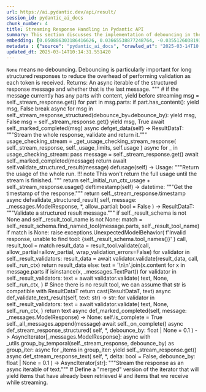 ```yaml
---
url: https://ai.pydantic.dev/api/result/
session_id: pydantic_ai_docs
chunk_number: 4
title: Streaming Response Handling in Pydantic API
summary: This section discusses the implementation of debouncing in the Pydantic API to efficiently handle long structured responses by reducing validation overhead. It explains how the response messages are streamed asynchronously, indicating whether each message is the last one, and includes a method to retrieve and validate the entire response.
embedding: [0.050886303186416626, 0.03665538877248764, -0.03551260381937027, -0.008975179865956306, 0.0092500951141119, 0.021022943779826164, -0.015556978061795235, 0.008996741846203804, 0.004355522338300943, 0.026995614171028137, 0.016678201034665108, 0.01440341118723154, -0.006700389087200165, -0.03866065293550491, 0.011729723773896694, 0.02891463227570057, 0.00881885550916195, 0.03631039708852768, 0.015050270594656467, 0.04993757605552673, 0.0352754220366478, -0.011438637040555477, -0.00711545767262578, -0.016688982024788857, 0.021659022197127342, 0.013239063322544098, -0.02386912703514099, 0.08792980760335922, -0.033981699496507645, -0.03240767493844032, -0.044978316873311996, -0.018381599336862564, 0.0013482983922585845, -0.027275921776890755, 0.034693244844675064, -0.008619406260550022, -0.012753918766975403, 0.052395641803741455, 0.012883290648460388, -0.03473636880517006, 0.030467096716165543, -0.04148527607321739, -0.023567257449030876, 0.000423827936174348, 0.008096528239548206, 0.024214118719100952, 0.024257242679595947, 0.008867369964718819, 0.05472433939576149, 0.04390021786093712, -0.0326017327606678, 0.0013098911149427295, 0.012969538569450378, 0.01405841950327158, -0.02768559940159321, -0.046660151332616806, -0.058389876037836075, 0.02264009229838848, -0.005304250400513411, -0.06468597799539566, 0.0026103488635271788, 0.002460762392729521, -0.028612764552235603, -0.021475745365023613, -0.004115645308047533, -0.0066680461168289185, -0.02105528675019741, 0.02071029506623745, -0.008635577745735645, 0.011880657635629177, -0.005328507628291845, -0.006209854036569595, -0.054249975830316544, -0.0004009183030575514, -0.018985334783792496, -0.004269274417310953, 0.04553892835974693, -0.012840166687965393, -0.004414818249642849, -0.04042873531579971, -0.01840316131711006, -0.025766581296920776, -0.05179190635681152, -0.015578540042042732, -0.01515808142721653, 0.001094271196052432, -0.03251548483967781, 0.0007250219932757318, -0.0072448295541107655, 0.002730287378653884, -0.022618530318140984, 0.02803059108555317, -0.035728223621845245, 0.025874391198158264, 0.036353521049022675, -0.027901219204068184, 0.0021791087929159403, -0.037755049765110016, 0.00504820141941309, -0.026930928230285645, 0.0660659447312355, 0.011557227931916714, -0.07413013279438019, 0.0024176384322345257, 0.03120020404458046, 0.015718692913651466, 0.00533389812335372, 0.020031090825796127, -0.048945724964141846, -0.05593181028962135, -0.008711044676601887, 0.047565754503011703, 0.037755049765110016, -0.021119972690939903, -0.005347374361008406, -0.021885422989726067, -0.02837558276951313, -0.01666742004454136, 0.014802307821810246, 0.028354020789265633, 0.0030591078102588654, 0.03553416579961777, -0.02803059108555317, 0.015891188755631447, -0.024127870798110962, -0.022187290713191032, 0.012204088270664215, -0.061365433037281036, -0.04036404937505722, -0.0011313308496028185, 0.06593657284975052, -0.008242071606218815, -0.0005120973219163716, -0.037043504416942596, -0.030596468597650528, 0.007056162226945162, -0.04709139093756676, 0.03076896443963051, -0.04211057350039482, 0.020074214786291122, -0.04976508021354675, -0.04752263054251671, 0.02345944754779339, 0.00630149245262146, 0.013109691441059113, 0.011621913872659206, -0.032472360879182816, -0.004282750654965639, -0.03531854599714279, 0.0021049894858151674, 0.01330374926328659, 0.023481009528040886, -0.0361379012465477, 0.040493421256542206, 0.01737896539270878, -0.00471129547804594, -0.009287828579545021, 0.015255110338330269, 0.012301117181777954, -0.033722955733537674, -0.03311922028660774, -0.002433809917420149, -0.012840166687965393, 0.004821800626814365, -0.013637960888445377, -0.027793409302830696, -0.0011515452060848475, -0.031954873353242874, 0.00019725854508578777, -0.002420333679765463, 0.04001905769109726, 0.016947725787758827, -0.02395537495613098, 0.019060801714658737, -0.014802307821810246, -0.04176558181643486, -0.08439364284276962, -0.025249093770980835, -0.002296352293342352, -0.0722326785326004, -0.032041121274232864, -0.028246210888028145, -0.04804012179374695, -0.04627203568816185, -0.026866242289543152, -0.007088505197316408, 0.030898336321115494, 0.02264009229838848, -0.008781122043728828, 0.02052701637148857, -0.054594967514276505, 0.06158105283975601, 0.0008180080913007259, -0.009541181847453117, -0.055198702961206436, -0.007530525792390108, 0.03189018741250038, 0.0224675964564085, 0.005312336143106222, 0.04213213548064232, 0.03848815709352493, 0.026413440704345703, 0.02395537495613098, -0.050023823976516724, 0.03482261672616005, -0.0255725234746933, -0.023286951705813408, 0.02503347396850586, -0.0608048215508461, -0.02803059108555317, -0.003406794974580407, -0.0007890341803431511, 0.014133886434137821, -0.020289834588766098, -0.011002006940543652, -0.011546446941792965, -0.0413990281522274, -0.0068998378701508045, 0.01771317794919014, 0.019179392606019974, 0.011028959415853024, 0.06313351541757584, 0.052309393882751465, 0.01878049597144127, -0.030639592558145523, 0.038466595113277435, -0.028699012473225594, -0.01655961014330387, -0.031847063452005386, 0.0018368122400715947, 0.006242197006940842, -0.034951988607645035, -0.008840417489409447, -0.009417200461030006, 0.006376959383487701, -0.06028733029961586, 0.0008415915071964264, -0.006937571335583925, 0.016688982024788857, -0.0387684628367424, -0.034412939101457596, -0.01639789529144764, -0.002689858665689826, 0.030790526419878006, -0.009120723232626915, -0.01216096431016922, -0.008403786458075047, -0.03973875194787979, 0.021917765960097313, 0.056708041578531265, 0.02660749852657318, -0.08823167532682419, 0.0008698916644789279, -0.011966906487941742, -0.03570666164159775, -0.03357202187180519, 0.004255798179656267, 0.0068028089590370655, -0.02449442446231842, 0.015114957466721535, 0.036073215305805206, 0.048341989517211914, -0.04752263054251671, 0.062271036207675934, 0.0003968754317611456, -0.015319796279072762, 0.038811586797237396, -0.046832647174596786, 0.039436884224414825, -0.003932368475943804, 0.0006074417615309358, 0.006959133315831423, 0.021637460216879845, -0.007859346456825733, -0.035555727779865265, 0.04245556518435478, 0.01825222745537758, -0.05174878239631653, 0.027426855638623238, -0.04118340462446213, 0.026197820901870728, 0.010937320999801159, 0.006797418463975191, 0.01649492420256138, -0.0326017327606678, -0.0009467062773182988, 0.025680333375930786, -0.035555727779865265, 0.02061326429247856, 0.02803059108555317, 0.04536643251776695, 0.018661905080080032, -0.011621913872659206, -0.056276801973581314, 0.024559110403060913, -0.037151314318180084, 0.035189174115657806, 0.020408425480127335, -0.021702146157622337, -0.026370316743850708, -0.034585434943437576, -0.0171849075704813, 0.003724834183230996, 0.012441270053386688, 0.02061326429247856, 0.02723279781639576, -0.029151814058423042, -0.0017492166953161359, 0.0023340857587754726, 0.0032962895929813385, 0.031157080084085464, 0.06330601125955582, -0.04873010516166687, 0.014424973167479038, -0.024020060896873474, -0.022101042792201042, 0.042865242809057236, -0.016613515093922615, 0.04635828360915184, -0.04644453153014183, 0.01717412658035755, 0.0038730730302631855, 0.0018529837252572179, 0.01053303387016058, 0.026219382882118225, 0.005541432183235884, -0.02714654989540577, -0.0018098597647622228, -0.018306132405996323, 0.004789457656443119, -0.031092394143342972, -0.04510768875479698, 0.002602263120934367, 0.0020281749311834574, -0.011034349910914898, -0.01551385410130024, -0.04288680478930473, -0.013422340154647827, 0.03305453434586525, 0.07175831496715546, 0.008791903033852577, 0.012322679162025452, -0.025400027632713318, -0.00841995794326067, -0.03268798068165779, 0.016106808558106422, 0.016699763014912605, 0.00770841259509325, -0.04191651567816734, 0.00762216467410326, 0.035986967384815216, 0.017670053988695145, 0.00018816208466887474, -0.017853330820798874, 0.03005741722881794, 0.0022114519961178303, -0.012495175004005432, 0.029583053663372993, 0.010867244563996792, -0.021615898236632347, -0.041204966604709625, -0.030704278498888016, 0.004943086765706539, 0.009886173531413078, -0.0017802120419219136, 0.04073060303926468, -0.05623367801308632, -0.0012236430775374174, -0.0432102344930172, -0.0033825377468019724, 0.08115933835506439, 0.016613515093922615, 0.04131277650594711, -0.009147675707936287, -0.02934587188065052, -0.0024392004124820232, 0.007331077475100756, 0.0370003804564476, 0.028504954650998116, 0.02820308692753315, -0.006150558590888977, 0.026046887040138245, -0.015125738456845284, -0.025356903672218323, -0.010026326403021812, 0.06179667264223099, -0.03339952602982521, 0.010921149514615536, 0.01414466742426157, 0.003665538737550378, 0.008985960856080055, -0.015729473903775215, 0.0003901373129338026, 0.03605165332555771, 0.03859596699476242, 0.025615647435188293, -0.022898836061358452, 0.018273789435625076, 0.05140379071235657, -0.028418706730008125, 0.08184932172298431, 0.037043504416942596, -0.00868948269635439, 0.03816472738981247, 0.002773411339148879, 0.03950157016515732, 0.039889685809612274, -0.016721324995160103, 0.025011911988258362, -0.0013543626992031932, 0.023481009528040886, -0.009648991748690605, 0.006932180840522051, -0.037668801844120026, -0.027168111875653267, 0.0045468853786587715, -0.015265891328454018, 0.03249392285943031, 0.01569713093340397, 0.06999023258686066, -0.02309289388358593, -0.0679202750325203, -0.01243048906326294, -0.0038434253074228764, 0.026995614171028137, 0.06550533324480057, 0.04618578776717186, -0.061667300760746, -0.006506331264972687, -0.011363170109689236, -0.03322703018784523, -0.0277502853423357, 0.037884421646595, -0.012096278369426727, -0.004433684982359409, 0.028354020789265633, -0.01842472329735756, -0.03232142701745033, -0.029022442176938057, -0.03762567788362503, 0.039803437888622284, 0.0009453586535528302, -0.03745318204164505, 0.02380443923175335, -0.05515557900071144, 0.03801379352807999, -0.011082864366471767, 0.008479253388941288, 0.030380848795175552, -0.02292039804160595, 0.012214869260787964, 0.008452300913631916, -0.006075091660022736, -0.05153316259384155, -0.015535416081547737, -0.012505955994129181, 0.052223145961761475, 0.005177573766559362, 0.06360787898302078, -0.06563470512628555, -0.012279555201530457, -0.023373199626803398, -0.032752666622400284, 0.013282187283039093, -0.05386185646057129, -0.037065066397190094, 0.009821487590670586, 0.018187541514635086, -0.0002526796015445143, 0.048945724964141846, 0.02343788556754589, 0.013325311243534088, -0.025270655751228333, 0.03939376026391983, 0.005463270004838705, -0.022014794871211052, 0.04476269707083702, 0.012020811438560486, 0.008010280318558216, 0.006096653640270233, -0.007649117149412632, -0.028440268710255623, -0.06123606115579605, 0.0035792908165603876, -0.02203635685145855, -0.005536041688174009, 0.010732482187449932, -0.07365576922893524, -0.025335341691970825, -0.01806895062327385, 0.015707911923527718, 0.02565877139568329, -0.014543564058840275, -0.007239439059048891, 0.0017276547150686383, -0.01666742004454136, -0.04873010516166687, -0.0077946605160832405, 0.058734867721796036, -0.01198846846818924, -0.029949607327580452, -0.006716560572385788, 0.0008564154268242419, 0.027513103559613228, 0.03426200523972511, -0.011050521396100521, 0.000956139643676579, -0.01620383746922016, 0.010020935907959938, 0.029561491683125496, 0.0001762019091984257, -0.015707911923527718, 0.027469979599118233, 0.01939501240849495, -0.007584431208670139, 0.00819894764572382, -0.00889432244002819, -0.016990849748253822, -0.027103425934910774, 0.01956750825047493, -0.008091137744486332, -0.026370316743850708, 0.04280055686831474, -0.00934712402522564, -0.0326017327606678, -0.006145168095827103, 0.0012916980776935816, 0.013282187283039093, 0.02272634021937847, 0.046487655490636826, 0.05153316259384155, 0.018823619931936264, 0.006075091660022736, 0.012150183320045471, 0.007525135297328234, -0.03120020404458046, 0.0009231228032149374, 0.013163596391677856, -0.011568008922040462, 0.003069888800382614, -0.011535665951669216, 0.005703147035092115, -0.024084746837615967, -0.027362169697880745, 0.005282688420265913, 0.008155823685228825, 0.01441419217735529, -0.023157579824328423, -0.003164222463965416, -0.004468723200261593, -0.003932368475943804, -0.02079654298722744, 0.028957756236195564, -0.025141283869743347, -0.018791276961565018, 0.024817854166030884, -0.019847813993692398, -0.021044505760073662, 0.0054551842622458935, -0.008188166655600071, -0.0015497682616114616, -0.024472862482070923, 0.022273538634181023, 0.011740504764020443, -0.048255741596221924, 0.03208424523472786, 0.036526016891002655, 0.022769464179873466, -0.002827316289767623, 0.03674163669347763, 0.0207210760563612, -0.02184229902923107, -0.006274539977312088, -0.015147300437092781, -0.013077348470687866, -0.01781020686030388, 0.010813339613378048, -0.021993232890963554, -0.06330601125955582, 0.04506456479430199, -0.006037358194589615, -0.05481058731675148, -6.0516766097862273e-05, -0.0006269823061302304, -0.0030887555330991745, 0.02591751515865326, 0.010818730108439922, 0.01778864488005638, -0.007358029950410128, -0.01655961014330387, 0.03223517909646034, 0.01524432934820652, -0.003654757747426629, 0.02238134853541851, -0.03991124778985977, -0.004808324389159679, -0.004819105379283428, -0.016850696876645088, -0.03296828642487526, 0.022144166752696037, 0.043123986572027206, 0.014090762473642826, -0.02580970525741577, 0.020408425480127335, -0.009460324421525002, 0.008279805071651936, 0.016246961429715157, -0.01141707506030798, -0.03859596699476242, 0.0058432999067008495, 0.010748653672635555, -0.0004605506837833673, -0.0013429078971967101, -0.022769464179873466, -0.0026373013388365507, 0.01584806479513645, -0.033270154148340225, 0.042520251125097275, 0.013098910450935364, -0.006479378789663315, 0.012883290648460388, 0.015901969745755196, 0.022963522002100945, -0.0005259104655124247, 0.01550307311117649, -0.010225774720311165, -0.026564374566078186, 0.009082989767193794, -0.025529399514198303, 0.01584806479513645, -0.009099161252379417, 0.02703873999416828, 0.021896203979849815, 0.026478126645088196, -0.026650622487068176, -0.025486275553703308, 0.03240767493844032, 0.01831691339612007, -0.05330124497413635, 0.005713928025215864, 0.021012162789702415, 0.06106356531381607, 0.02354569546878338, 0.03120020404458046, -0.0031157080084085464, -0.03268798068165779, -0.025874391198158264, 0.005449793767184019, 0.0025941773783415556, 0.0024958006106317043, 0.022338224574923515, -0.03747474402189255, 0.03624571114778519, -0.0041776360012590885, 0.011568008922040462, -0.02617625892162323, -0.03298984840512276, 0.0038326443172991276, 0.004242321942001581, -0.0027626303490251303, 0.01123379822820425, 0.003204651176929474, -0.039609380066394806, 0.02281258814036846, -0.04873010516166687, 0.0176161490380764, 0.01568634994328022, -0.003406794974580407, 0.03674163669347763, 0.019621413201093674, 0.007525135297328234, 0.003094146028161049, 0.05338749289512634, -0.0277718473225832, 0.017335841432213783, 0.008932055905461311, -0.0012532908003777266, -0.02563720941543579, -0.003121098503470421, 0.04532330855727196, -0.010279679670929909, 0.015007146634161472, -0.031415823847055435, -0.023847563192248344, 0.012991100549697876, -0.04506456479430199, 0.028181524947285652, 0.0038434253074228764, 0.0026979444082826376, 0.044288333505392075, 0.011028959415853024, -0.042434003204107285, 0.0009723111288622022, -0.004083302337676287, 0.0215835552662611, 0.021033724769949913, -0.005069763399660587, 0.031868625432252884, 0.015125738456845284, -0.006269149482250214, -0.011179893277585506, -0.02723279781639576, -0.001729002338834107, 0.019632194191217422, 0.009012913331389427, 0.009713677689433098, -0.014295601285994053, 0.006139777600765228, 0.008603234775364399, -0.004972734488546848, -0.021119972690939903, -0.005223392974585295, 0.023243827745318413, 0.014543564058840275, -0.026456564664840698, -0.04101090878248215, -0.011945344507694244, 0.006867494899779558, 0.0043016173876821995, -0.019351888447999954, 0.019157830625772476, -0.0001381315232720226, -0.02149730734527111, 0.01710944063961506, 0.023502571508288383, -0.03402482345700264, 0.029281185939908028, 0.0224675964564085, 0.019459698349237442, 0.037043504416942596, -0.008651749230921268, 0.011665037833154202, 0.0038434253074228764, -0.028849946334958076, -0.030273038893938065, -0.017831768840551376, -0.01814441755414009, 0.004180331248790026, -0.003231603652238846, -0.0015713302418589592, -0.03904876857995987, -0.026370316743850708, 0.004147988278418779, 0.01737896539270878, 0.006058920174837112, -0.0317176915705204, -0.02369662933051586, 0.03320546820759773, -0.018478628247976303, 0.0028785259928554296, -0.011945344507694244, 0.004633133299648762, -0.02600376307964325, 0.01912548765540123, 0.027642475441098213, -0.0014325248776003718, 0.03022991493344307, -0.009616648778319359, -0.052740633487701416, 0.004439075477421284, -0.031157080084085464, -0.003134574741125107, -0.04735013470053673, 0.02414943277835846, -0.0003685753035824746, 0.007363420445472002, -0.01947047933936119, 0.04081685096025467, 0.006748903542757034, -0.023071331903338432, -0.008732606656849384, -0.008667920716106892, 0.012387365102767944, 0.03493042662739754, 0.051878154277801514, -0.013594836927950382, 0.0018637647153809667, 0.01859721913933754, 0.009659772738814354, -0.014371068216860294, 0.015621664002537727, 0.013497807085514069, 0.008382224477827549, -0.004077911842614412, 0.014575907029211521, 0.021206220611929893, -0.01008562184870243, 0.024515986442565918, 0.03866065293550491, -0.017907235771417618, -0.0021588944364339113, -0.010646234266459942, -0.01351936999708414, 0.0007836436852812767, 0.006727341562509537, -0.05403435230255127, -0.007584431208670139, -0.08840417116880417, 0.0030456315726041794, 0.018888305872678757, -0.011266141198575497, 0.005972672253847122, -0.012225650250911713, -0.005503698717802763, 0.024710044264793396, -0.0048514483496546745, 0.0017936882795765996, 0.011686599813401699, 0.0002808112767525017, -0.0012876552063971758, -0.05192127823829651, 0.03208424523472786, 0.02017124369740486, 0.006290711462497711, -0.03842347115278244, 0.023933812975883484, -0.05261126160621643, 0.010867244563996792, -0.014101543463766575, -0.05808800831437111, 0.0207210760563612, -0.007530525792390108, -0.03488730266690254, 0.02053779736161232, -0.03654757887125015, 0.028224648907780647, -0.02660749852657318, -0.02326538972556591, 0.018392380326986313, 0.023136017844080925, -0.01524432934820652, -0.03156675770878792, 0.023373199626803398, 0.0013961390359327197, 0.008425348438322544, 0.00621524453163147, -0.023071331903338432, 0.011805190704762936, -0.011665037833154202, -0.014392630197107792, -0.01710944063961506, 0.035728223621845245, -0.0008638273575343192, -0.03631039708852768, -0.009907735511660576, -0.028526516631245613, 0.01965375617146492, -0.012505955994129181, -0.041118718683719635, -0.039350636303424835, 0.0011758024338632822, 0.05498308315873146, 0.0476088784635067, -0.035641975700855255, -0.020031090825796127, -0.0022370568476617336, 0.02820308692753315, -0.0044768089428544044, 0.018457066267728806, 0.03329171612858772, -0.01920095458626747, 0.030165227130055428, -0.010915759019553661, 0.00951961986720562, 0.011999249458312988, -0.005328507628291845, -0.006700389087200165, 0.046142663806676865, 0.014220134355127811, -0.00947110541164875, -0.013034224510192871, 0.007390372920781374, 0.017918016761541367, 0.016818353906273842, 0.020591702312231064, -0.03827253729104996, 0.028979318216443062, -0.0012782218400388956, -0.0005707190139219165, 0.015707911923527718, 0.005201830994337797, -0.015233548358082771, 0.0074388873763382435, -0.0030887555330991745, -0.008845807984471321, 0.023286951705813408, 0.04506456479430199, 0.026133134961128235, 0.023200703784823418, 0.002540272194892168, -0.0010430613765493035, -0.04700514301657677, -0.02925962395966053, 0.028763698413968086, -0.040234677493572235, 0.01735740341246128, -0.02019280567765236, 0.029841797426342964, 0.024882540106773376, 0.005509089212864637, -0.0034687856677919626, -0.004239626694470644, 0.0006411323556676507, -0.024084746837615967, 0.013142034411430359, 0.0036493672523647547, 0.01441419217735529, -0.00323699414730072, -0.001229707384482026, 0.03633195906877518, 0.03120020404458046, -0.008414567448198795, -0.0027626303490251303, 0.06632468849420547, -0.0440942756831646, -0.0035253858659416437, 0.020225148648023605, -0.03419731929898262, 0.02891463227570057, -0.02317914180457592, -0.028159962967038155, -0.005223392974585295, 0.020117338746786118, -0.013767332769930363, -0.017519120126962662, 0.0026251727249473333, -0.021346373483538628, -0.0011124641168862581, 0.021195439621806145, -0.0069267903454601765, 0.013163596391677856, -0.008436129428446293, -0.008048013783991337, -0.011665037833154202, -0.010290460661053658, -0.034865740686655045, -0.0414421521127224, 0.0022640093229711056, -0.012980319559574127, 0.038294099271297455, -0.01268923282623291, -0.04288680478930473, -0.027620913460850716, 0.001256659859791398, 0.03219205513596535, -0.028052153065800667, 0.0027545446064323187, 0.03367983177304268, -0.022316662594676018, 0.005589946638792753, -0.00013434131687972695, -0.0033771470189094543, -0.0036197195295244455, -0.03756099194288254, -0.0034822619054466486, -0.0007101981318555772, -0.0029324309434741735, 0.0009318823576904833, 0.027814971283078194, -0.0072178770788013935, -0.007234048563987017, 0.0028785259928554296, -0.04661702737212181, -0.03197643533349037, -0.00982687808573246, -0.04601329192519188, 0.053646236658096313, -0.04812636971473694, 0.004703209735453129, 0.012010030448436737, -0.002633258467540145, -0.0006084524793550372, 0.020483892410993576, 0.015977436676621437, 0.007034600246697664, 0.00289739272557199, 0.04946321249008179, 0.010915759019553661, 0.04213213548064232, 0.009530400857329369, 0.020214367657899857, 0.015589321032166481, -0.009454933926463127, -0.019696880131959915, 0.03691413253545761, -0.038380347192287445, -0.003191174939274788, 0.01728193648159504, 0.040407173335552216, -0.016451800242066383, 0.02574501931667328, -0.028095277026295662, 0.02492566406726837, 0.025766581296920776, -0.0012303811963647604, -0.027879657223820686, 0.02229510061442852, 0.010489909909665585, 0.046573903411626816, 0.027814971283078194, -0.024710044264793396, 0.010409052483737469, 0.024731606245040894, -0.0025685722939670086, 0.0027949733193963766, -0.045797672122716904, 0.0038488158024847507, -0.020128119736909866, 0.024429738521575928, 0.015309015288949013, 0.007180143613368273, -0.017141783609986305, -0.012010030448436737, 0.012829385697841644, -0.024127870798110962, -0.017864111810922623, -0.013778113760054111, -0.01957828924059868, 0.005557603668421507, -0.028957756236195564, 0.043404292315244675, -0.02768559940159321, 0.005094020627439022, 0.004018616396933794, 0.031243328005075455, 0.03907033056020737, -0.007525135297328234, 0.020397644490003586, -0.010538424365222454, -0.03911345452070236, 0.014964022673666477, 0.030790526419878006, -0.036784760653972626, -0.011492541991174221, 0.022101042792201042, 0.018047388643026352, 0.010452176444232464, -0.009508838877081871, 0.05235251784324646, -0.026025325059890747, -0.0476088784635067, 0.021260125562548637, 0.008306757546961308, 0.01441419217735529, 0.0010430613765493035, -0.005751661490648985, 0.024365052580833435, -0.009352514520287514, 0.04025623947381973, -0.015837283805012703, 0.037841297686100006, 0.02027905359864235, -0.03764723986387253, -0.02096903882920742, 0.016688982024788857, 0.00022202114632818848, 0.024214118719100952, 0.005398584064096212, 0.024343490600585938, -0.015621664002537727, 0.020289834588766098, 0.0007337815477512777, -0.021809956058859825, -0.022963522002100945, 0.0034283569548279047, 0.0022114519961178303, 0.0037032722029834986, -0.048341989517211914, -0.017400527372956276, 0.0014648678479716182, 0.03805691748857498, -0.0016508400440216064, -0.003301680088043213, -0.009142285212874413, -0.029130252078175545, 0.015082613565027714, 0.011050521396100521, -0.02257540635764599, -0.013540931977331638, -0.0334857739508152, -0.02757778950035572, 0.004789457656443119, -0.04025623947381973, 0.01876971498131752, -0.040493421256542206, 0.0039835781790316105, 0.005161401815712452, 0.012031592428684235, -0.0036305005196481943, -0.019157830625772476, -0.008366052992641926, -0.008775731548666954, -0.012624546885490417, 0.05588868632912636, -0.007778489030897617, 0.020332958549261093, 0.020117338746786118, -0.07115457952022552, 0.007492792326956987, 0.02908712811768055, -0.008312148042023182, 0.005681585054844618, 0.011708161793649197, -0.003951235208660364, -0.018931429833173752, -0.020031090825796127, -0.020570140331983566, -0.040946222841739655, -0.01700163073837757, 0.04532330855727196, 0.024170994758605957, 0.0033852329943329096, 0.02184229902923107, 0.042089011520147324, -0.017432870343327522, 0.00012878236884716898, 0.01788567379117012, -0.021432621404528618, 0.022014794871211052, 0.013573274947702885, 0.01533057726919651, 0.01370264682918787, -0.020397644490003586, -0.006684217602014542, -0.009088380262255669, -0.00040462426841259, 0.01030663214623928, 0.0053177266381680965, -0.00702920975163579, 0.03316234424710274, 0.024084746837615967, -0.025680333375930786, -0.023416323587298393, -0.03219205513596535, -0.016904601827263832, -0.009972421452403069, -0.03387388959527016, -0.017411308363080025, -0.038811586797237396, 0.007126238662749529, 0.0010787734063342214, 0.006064310669898987, 0.013605617918074131, 0.027103425934910774, 0.02723279781639576, 0.01885596290230751, 0.0023987716995179653, 0.04202432557940483, -0.0012829385232180357, 0.04105403274297714, 0.014726840890944004, 0.004738247953355312, -0.03288203850388527, -0.005681585054844618, -0.004363608080893755, 0.013174377381801605, 0.011481761001050472, 0.006290711462497711, 0.01348702609539032, -0.01709865964949131, 0.030898336321115494, 0.03357202187180519, 0.01004788838326931, 0.026154696941375732, 0.0458407960832119, 0.003379842499271035, 0.022769464179873466, 0.019545946270227432, 0.03850971907377243, 0.014511221088469028, -0.012171745300292969, -0.023675067350268364, 0.012214869260787964, 0.0006424799794331193, -0.005449793767184019, 0.06744591146707535, 0.03385232761502266, 0.0017802120419219136, -0.0055252606980502605, -0.035814471542835236, -0.025529399514198303, -0.019847813993692398, -0.016365552321076393, -0.017659272998571396, -0.04150683805346489, 0.00323699414730072, 0.026025325059890747, 0.008452300913631916, 0.009082989767193794, -0.02326538972556591, 0.01701241172850132, -0.00934712402522564, 0.015104175545275211, 0.013066567480564117, -0.025507837533950806, 0.014888555742800236, -0.001932493643835187, 0.015104175545275211, 0.01177284773439169, 0.008748779073357582, -0.02274790219962597, 0.01841394230723381, -0.00955735333263874, 0.02089357189834118, 0.039523132145404816, -0.012700013816356659, 0.0011360475327819586, 0.01939501240849495, -0.004713990725576878, 0.0076706791296601295, 0.019179392606019974, 0.0067381225526332855, -0.05541432276368141, 0.003290899097919464, -0.002406857442110777, -0.015050270594656467, 0.0176161490380764, 0.003652062499895692, 0.00542014604434371, -0.03294672444462776, -0.02837558276951313, -0.015589321032166481, 0.006306882947683334, 0.0019432746339589357, -0.003980882931500673, 0.044547077268362045, 0.03430512920022011, 0.008091137744486332, -0.004873010329902172, -0.036957256495952606, 0.006409302353858948, -0.016893820837140083, 0.026284068822860718, 0.01965375617146492, -0.03245079889893532, 0.013174377381801605, -0.015718692913651466, 0.02574501931667328, 0.025184407830238342, 0.010004764422774315, -0.013918266631662846, 0.009018303826451302, 0.01022038422524929, 0.002635953715071082, -0.021745270118117332, -0.009325562044978142, -0.0027222016360610723, 0.009896954521536827, 0.04161464795470238, 0.02986335940659046, 0.01957828924059868, -0.025594085454940796, -0.015114957466721535, -0.013454683125019073, -0.015632444992661476, -0.004738247953355312, 0.039091892540454865, 0.003231603652238846, -0.013325311243534088, -0.03100614622235298, -0.014985584653913975, -0.001521468162536621, -0.00588103337213397, 0.014166229404509068, 0.02483941614627838, -0.00227883318439126, -0.02503347396850586, 0.006953742820769548, 0.001505296677350998, 0.027620913460850716, -0.00022505329980049282, -0.014392630197107792, -0.0071478006429970264, -0.02908712811768055, -0.004121035803109407, -0.020235929638147354, -0.033722955733537674, 0.002363733481615782, 0.031502071768045425, 0.019006896764039993, -0.002117118099704385, -0.0502394437789917, -0.000784317497164011, -0.02292039804160595, -0.020667169243097305, 0.0017626929329708219, 0.006010405719280243, 0.013907485641539097, 0.018748153001070023, -0.04122652858495712, -0.009622039273381233, 0.017519120126962662, 0.04004061967134476, -0.027275921776890755, -0.01902845874428749, 0.0295183677226305, 0.02880682237446308, -0.02106606774032116, -0.005519870202988386, -0.0079294228926301, -0.011578789912164211, 0.021615898236632347, -0.001421743887476623, -0.005740880500525236, -0.03156675770878792, -0.012150183320045471, 0.020731857046484947, -0.008037232793867588, -0.007579040713608265, -0.027081863954663277, -0.0037787393666803837, 0.029992731288075447, 0.030510220676660538, 0.015114957466721535, 0.03753942996263504, 0.03549104183912277, 0.04786762595176697, -0.01939501240849495, -0.004994296468794346, 0.0035065191332250834, 0.05049818754196167, 0.008004889823496342, 0.021648241207003593, 0.00015767206787131727, -0.016602734103798866, 0.009535791352391243, 0.010748653672635555, -0.01494246069341898, -0.003056412562727928, 0.04096778482198715, -0.008888931944966316, -0.005681585054844618, -0.010042497888207436, 0.002564529422670603, -0.016710544005036354, -0.023308513686060905, -0.010258117690682411, 0.025227531790733337, -0.016333209350705147, -0.033701393753290176, 0.01966453716158867, 0.0005006425199098885, 0.02363194338977337, 0.015934312716126442, 0.008646358735859394, 0.027448417618870735, 0.008166604675352573, 0.0025281435810029507, -0.0012869813945144415, -0.024623796343803406, 0.01895299181342125, 0.0052341739647090435, -0.004732857458293438, -0.0458407960832119, 0.028440268710255623, 0.010382100008428097, -0.021885422989726067, -0.0030887555330991745, 0.006479378789663315, 0.010425223968923092, -0.028504954650998116, 0.023416323587298393, 0.0031130127608776093, 0.00355772883631289, 0.03145894780755043, 0.0009217751794494689, -0.006091263145208359, 0.00784317497164011, 0.011956125497817993, 0.007131629157811403, -0.01039827149361372, -0.01746521331369877, 0.002069951267912984, -0.014888555742800236, -0.01502870861440897, -0.01533057726919651, 0.0018745457055047154, -0.011600351892411709, -0.005129058845341206, 0.020160462707281113, -0.013907485641539097, 0.04170089587569237, -0.01824144646525383, -0.027168111875653267, -0.02846183069050312, 0.059899214655160904, -0.026650622487068176, 0.029410557821393013, 0.026111572980880737, 0.00018580372852738947, 0.041118718683719635, 0.006053529679775238, 0.016246961429715157, 0.01441419217735529, 0.010651624761521816, -0.02193932794034481, 0.03633195906877518, -0.006193682551383972, 0.00920158065855503, -0.01902845874428749, -0.06063232570886612, 0.009503448382019997, -0.0127754807472229, 0.0001333305990556255, -0.026866242289543152, 0.021702146157622337, -0.005924157332628965, -0.03240767493844032, 0.013864361681044102, -0.00022134733444545418, -0.01114755030721426, 0.0037437009159475565, -0.0255725234746933, 0.005778613965958357, -0.030273038893938065, -0.02371819131076336, 0.04213213548064232, 0.007428106386214495, -0.03654757887125015, -0.00044336848077364266, -0.025486275553703308, -0.006344616413116455, 0.020505454391241074, 0.0012128620874136686, -0.01475918386131525, 0.02634875476360321, -0.0028327067848294973, -0.021637460216879845, -0.0072178770788013935, 0.00040395045652985573, 0.02150808833539486, 0.0033528897911310196, 0.015449168160557747, -0.005562994163483381, -0.002463457640260458, 0.03234298899769783, -0.021022943779826164, 0.006565626710653305, -0.000913015624973923, 0.0007000909536145627, -0.01048451941460371, 0.03232142701745033, -0.015147300437092781, 0.008387614972889423, -0.034240443259477615, -0.0002533534134272486, -0.032666418701410294, -0.028397144749760628, -0.040234677493572235, -0.014155448414385319, -0.0396740660071373, 0.0008469820604659617, 0.0016737496480345726, -0.020667169243097305, 0.0005127711337991059, -0.014489659108221531, 0.009417200461030006, 0.007789270021021366, -0.004832581616938114, -0.026391878724098206, -0.037668801844120026, 0.01612837053835392, 0.04735013470053673, -0.002396076451987028, -0.03648289293050766, 0.0405581071972847, -0.010015545412898064, -0.004352827090770006, -0.009503448382019997, -0.012268774211406708, -0.02589595317840576, -0.0003679014916997403, -0.007740755565464497, -0.02669374644756317, 0.0046708667650818825, 0.020074214786291122, -0.0035199953708797693, -0.004007835406810045, 0.036353521049022675, 0.006015796214342117, 0.04236931726336479, 0.016850696876645088, -0.01972922310233116, 0.020494673401117325, 0.014187791384756565, 0.01022038422524929, 3.350110273458995e-05, -0.010107183828949928, -0.04036404937505722, 0.024817854166030884, -0.025788143277168274, 0.01533057726919651, 0.035124488174915314, -0.028957756236195564, -0.04152840003371239, -0.013508588075637817, -0.011751285754144192, -0.008290586061775684, 0.0414205901324749, 0.0440942756831646, -0.023739753291010857, 0.006975304801017046, 0.0018139026360586286, 0.006371568888425827, -0.000583184533752501, -0.011815971694886684, 0.010479128919541836, 0.008204338140785694, 0.03620258718729019, 0.009088380262255669, 0.052050650119781494, -0.03074740245938301, 0.009007522836327553, 0.0007735365070402622, 0.020429987460374832, 0.024710044264793396, 0.016883039847016335, -0.0061990730464458466, 0.019944842904806137, -0.0030483268201351166, 0.04096778482198715, 0.005627680104225874, -0.01840316131711006, 0.0031264889985322952, -0.02142184041440487, -0.007212486583739519, -0.010608500801026821, 0.04267118498682976, 0.006376959383487701, 0.0008968441397882998, 0.012732356786727905, 0.02503347396850586, 0.009972421452403069, 0.04012686759233475, 0.009180018678307533, 0.02142184041440487]
metadata : {"source": "pydantic_ai_docs", "crawled_at": "2025-03-14T10:14:31.549893", "url_path": "/api/result/", "chunk_size": 3718}
updated_dt: 2025-03-14T10:14:31.551420
---
```

`None` means no debouncing.
        Debouncing is particularly important for long structured responses to reduce the overhead of
        performing validation as each token is received.
    Returns:
      An async iterable of the structured response message and whether that is the last message.
    """
    # if the message currently has any parts with content, yield before streaming
    msg = self._stream_response.get()
    for part in msg.parts:
      if part.has_content():
        yield msg, False
        break
    async for msg in self._stream_response_structured(debounce_by=debounce_by):
      yield msg, False
    msg = self._stream_response.get()
    yield msg, True
    await self._marked_completed(msg)
  async defget_data(self) -> ResultDataT:
"""Stream the whole response, validate and return it."""
    usage_checking_stream = _get_usage_checking_stream_response(
      self._stream_response, self._usage_limits, self.usage
    )
    async for _ in usage_checking_stream:
      pass
    message = self._stream_response.get()
    await self._marked_completed(message)
    return await self.validate_structured_result(message)
  defusage(self) -> Usage:
"""Return the usage of the whole run.
    !!! note
      This won't return the full usage until the stream is finished.
    """
    return self._initial_run_ctx_usage + self._stream_response.usage()
  deftimestamp(self) -> datetime:
"""Get the timestamp of the response."""
    return self._stream_response.timestamp
  async defvalidate_structured_result(
    self, message: _messages.ModelResponse, *, allow_partial: bool = False
  ) -> ResultDataT:
"""Validate a structured result message."""
    if self._result_schema is not None and self._result_tool_name is not None:
      match = self._result_schema.find_named_tool(message.parts, self._result_tool_name)
      if match is None:
        raise exceptions.UnexpectedModelBehavior(
          f'Invalid response, unable to find tool: {self._result_schema.tool_names()}'
        )
      call, result_tool = match
      result_data = result_tool.validate(call, allow_partial=allow_partial, wrap_validation_errors=False)
      for validator in self._result_validators:
        result_data = await validator.validate(result_data, call, self._run_ctx)
      return result_data
    else:
      text = '\n\n'.join(x.content for x in message.parts if isinstance(x, _messages.TextPart))
      for validator in self._result_validators:
        text = await validator.validate(
          text,
          None,
          self._run_ctx,
        )
      # Since there is no result tool, we can assume that str is compatible with ResultDataT
      return cast(ResultDataT, text)
  async def_validate_text_result(self, text: str) -> str:
    for validator in self._result_validators:
      text = await validator.validate(
        text,
        None,
        self._run_ctx,
      )
    return text
  async def_marked_completed(self, message: _messages.ModelResponse) -> None:
    self.is_complete = True
    self._all_messages.append(message)
    await self._on_complete()
  async def_stream_response_structured(
    self, *, debounce_by: float | None = 0.1
  ) -> AsyncIterator[_messages.ModelResponse]:
    async with _utils.group_by_temporal(self._stream_response, debounce_by) as group_iter:
      async for _items in group_iter:
        yield self._stream_response.get()
  async def_stream_response_text(
    self, *, delta: bool = False, debounce_by: float | None = 0.1
  ) -> AsyncIterator[str]:
"""Stream the response as an async iterable of text."""
    # Define a "merged" version of the iterator that will yield items that have already been retrieved
    # and items that we receive while streaming.